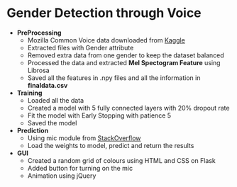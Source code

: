 # Gender Detection through Voice
- **PreProcessing**
  - Mozilla Common Voice data downloaded from [Kaggle](https://www.kaggle.com/mozillaorg/common-voice)
  - Extracted files with Gender attribute
  - Removed extra data from one gender to keep the dataset balanced
  - Processed the data and extracted **Mel Spectogram Feature** using Librosa
  - Saved all the features in .npy files and all the information in **finaldata.csv**
- **Training**
  - Loaded all the data
  - Created a model with 5 fully connected layers with 20% dropout rate
  - Fit the model with Early Stopping with patience 5
  - Saved the model 
- **Prediction**
  - Using mic module from [StackOverflow](https://stackoverflow.com/a/6743593/15324584)
  - Load the weights to model, predict and return the results
- **GUI**
  - Created a random grid of colours using HTML and CSS on Flask
  - Added button for turning on the mic
  - Animation using jQuery
